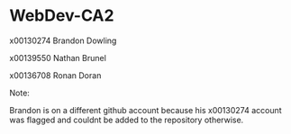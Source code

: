# WebDev-CA2
x00130274 Brandon Dowling

x00139550 Nathan Brunel

x00136708 Ronan Doran

Note:

Brandon is on a different github account because his x00130274 account was flagged and couldnt be added to the repository otherwise.
